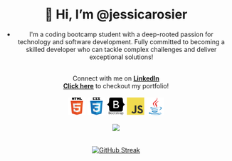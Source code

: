 <h1 align="center">👋 Hi, I’m @jessicarosier</h1>
<ul align="center">
<li> I'm a coding bootcamp student with a deep-rooted passion for technology and software development. Fully committed to becoming a skilled developer who can tackle complex challenges and deliver exceptional solutions!</li>
</ul>
<br>

<div align="center">
  Connect with me on <a href= "https://www.linkedin.com/in/jessica-rosier"/><strong>LinkedIn</strong></a> 
</div>
<div align="center">
  <a href= "https://jessicarosier.com/"/><strong>Click here</strong></a> to checkout my portfolio!
</div>


<br>
<div align=center>
  <img src="https://raw.githubusercontent.com/devicons/devicon/master/icons/html5/html5-original-wordmark.svg" alt="html5" width="40" height="40" style="max-width: 100%;">
<img src="https://raw.githubusercontent.com/devicons/devicon/master/icons/css3/css3-original-wordmark.svg" alt="css3" width="40" height="40" style="max-width: 100%;">
<img src="https://raw.githubusercontent.com/devicons/devicon/master/icons/bootstrap/bootstrap-plain-wordmark.svg" alt="bootstrap" width="40" height="40" style="max-width: 100%;">
<img src="https://raw.githubusercontent.com/devicons/devicon/master/icons/javascript/javascript-original.svg" alt="javascript" width="40" height="40" style="max-width: 100%;">
<img src="https://raw.githubusercontent.com/devicons/devicon/master/icons/java/java-original.svg" alt="java" width="40" height="40" style="max-width: 100%;">
</div>
<br>
<div align=center>


<img src="https://github-readme-stats.vercel.app/api/top-langs/?username=jessicarosier&size_weight=0.5&count_weight=0.5&layout=compact&theme=chartreuse-dark&langs_count=10">

<br>
<br>

[![GitHub Streak](https://streak-stats.demolab.com?user=jessicarosier&theme=radical&hide_border=true&2CSat&card_width=500)](https://git.io/streak-stats)

</div>







<!---
jessicarosier/jessicarosier is a ✨ special ✨ repository because its `README.md` (this file) appears on your GitHub profile.
You can click the Preview link to take a look at your changes.![javascript-icon](https://github.com/jessicarosier/jessicarosier/assets/140553655/3edf0884-fa05-4d83-a3de-9a6735d28587)<svg xmlns="http://www.w3.org/2000/svg"  viewBox="0 0 48 48" width="480px" height="480px"><path fill="#ffd600" d="M6,42V6h36v36H6z"/><path fill="#000001" d="M29.538 32.947c.692 1.124 1.444 2.201 3.037 2.201 1.338 0 2.04-.665 2.04-1.585 0-1.101-.726-1.492-2.198-2.133l-.807-.344c-2.329-.988-3.878-2.226-3.878-4.841 0-2.41 1.845-4.244 4.728-4.244 2.053 0 3.528.711 4.592 2.573l-2.514 1.607c-.553-.988-1.151-1.377-2.078-1.377-.946 0-1.545.597-1.545 1.377 0 .964.6 1.354 1.985 1.951l.807.344C36.452 29.645 38 30.839 38 33.523 38 36.415 35.716 38 32.65 38c-2.999 0-4.702-1.505-5.65-3.368L29.538 32.947zM17.952 33.029c.506.906 1.275 1.603 2.381 1.603 1.058 0 1.667-.418 1.667-2.043V22h3.333v11.101c0 3.367-1.953 4.899-4.805 4.899-2.577 0-4.437-1.746-5.195-3.368L17.952 33.029z"/></svg>
![Jessicas GitHub stats](https://github-readme-stats.vercel.app/api?username=jessicarosier&show_icons=true&theme=radical)

--->
